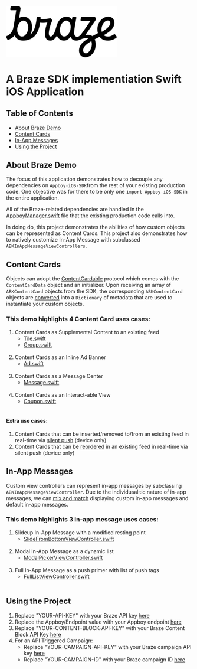 <img src="https://github.com/Appboy/appboy-ios-sdk/blob/master/braze-logo.png" width="300" title="Braze Logo" />

# A Braze SDK implementiation Swift iOS Application

## Table of Contents
- [About Braze Demo](#about-braze-demo)
- [Content Cards](#content-cards)
- [In-App Messages](#in-app-messages)
- [Using the Project](#using-the-project)



## About Braze Demo
The focus of this application demonstrates how to decouple any dependencies on `Appboy-iOS-SDK`from the rest of your existing production code. One objective was for there to be only one `import Appboy-iOS-SDK` in the entire application.

All of the Braze-related dependencies are handled in the [AppboyManager.swift](https://github.com/braze-inc/braze-growth-shares-ios-demo-app/blob/master/Braze%20Demo/AppboyManager.swift) file that the existing production code calls into.

In doing do, this project demonstrates the abilities of how custom objects can be represented as Content Cards. This project also demonstrates how to natively customize In-App Message with subclassed `ABKInAppMessageViewControllers`.

## Content Cards

Objects can adopt the [ContentCardable](https://github.com/braze-inc/braze-growth-shares-ios-demo-app/blob/master/Braze%20Demo/Model/ContentCardData.swift#L9) protocol which comes with the `ContentCardData` object and an initializer.
Upon receiving an array of `ABKContentCard` objects from the SDK, the corresponding `ABKContentCard` objects are [converted](https://github.com/braze-inc/braze-growth-shares-ios-demo-app/blob/master/Braze%20Demo/AppboyManager.swift#L174) into a `Dictionary` of metadata that are used to instantiate your custom objects.

### This demo highlights 4 Content Card uses cases:
1. Content Cards as Supplemental Content to an existing feed
    - [Tile.swift](https://github.com/braze-inc/braze-growth-shares-ios-demo-app/blob/master/Braze%20Demo/Model/Tile.swift#L18)
    - [Group.swift](https://github.com/braze-inc/braze-growth-shares-ios-demo-app/blob/master/Braze%20Demo/Model/Group.swift#L34)</br></br>
2. Content Cards as an Inline Ad Banner
    - [Ad.swift](https://github.com/braze-inc/braze-growth-shares-ios-demo-app/blob/master/Braze%20Demo/Model/Ad.swift#L5)</br></br>
3. Content Cards as a Message Center
    - [Message.swift](https://github.com/braze-inc/braze-growth-shares-ios-demo-app/blob/master/Braze%20Demo/Model/Message.swift#L7)</br></br>
4. Content Cards as an Interact-able View
    - [Coupon.swift](https://github.com/braze-inc/braze-growth-shares-ios-demo-app/blob/master/Braze%20Demo/Model/Coupon.swift#L5)</br></br> 
    
#### Extra use cases:
1. Content Cards that can be inserted/removed to/from an existing feed in real-time via [silent push](https://github.com/braze-inc/braze-growth-shares-ios-demo-app/blob/master/Braze%20Demo/AppboyManager.swift#L84) (device only)
2. Content Cards that can be [reordered](https://github.com/braze-inc/braze-growth-shares-ios-demo-app/blob/master/Braze%20Demo/DataSource/TileListDataSource.swift#L97) in an existing feed in real-time via silent push (device only)

## In-App Messages

Custom view controllers can represent in-app messages by subclassing `ABKInAppMessageViewController`. Due to the individusalitic nature of in-app messages, we can [mix and match](https://github.com/braze-inc/braze-growth-shares-ios-demo-app/blob/master/Braze%20Demo/AppboyManager.swift#L131) displaying custom in-app messages and default in-app messages.

### This demo highlights 3 in-app message uses cases:
1. Slideup In-App Message with a modified resting point
    - [SlideFromBottomViewController.swift](https://github.com/braze-inc/braze-growth-shares-ios-demo-app/blob/master/Braze%20Demo/ViewController/In%20App%20Messages/SlideFromBottomViewController.swift)</br></br> 
2. Modal In-App Message as a dynamic list
    - [ModalPickerViewController.swift](https://github.com/braze-inc/braze-growth-shares-ios-demo-app/blob/master/Braze%20Demo/ViewController/In%20App%20Messages/ModalPickerViewController/ModalPickerViewController.swift)</br></br> 
3. Full In-App Message as a push primer with list of push tags
    - [FullListViewController.swift](https://github.com/braze-inc/braze-growth-shares-ios-demo-app/blob/master/Braze%20Demo/ViewController/In%20App%20Messages/FullListViewController/FullListViewController.swift)</br></br> 


## Using the Project
1. Replace "YOUR-API-KEY" with your Braze API key [here](https://github.com/braze-inc/braze-growth-shares-ios-demo-app/blob/master/Braze%20Demo/AppboyManager.swift#L9)
2. Replace the Appboy/Endpoint value with your Appboy endpoint [here](https://github.com/braze-inc/braze-growth-shares-ios-demo-app/blob/master/Braze%20Demo/Info.plist#L8)
3. Replace "YOUR-CONTENT-BLOCK-API-KEY" with your Braze Content Block API Key [here](https://github.com/braze-inc/braze-growth-shares-ios-demo-app/blob/master/Braze%20Demo/ViewController/MessageCenterDetailViewController.swift#L99)
4. For an API Triggered Campaign:
    - Replace "YOUR-CAMPAIGN-API-KEY" with your Braze campaign API key [here](https://github.com/braze-inc/braze-growth-shares-ios-demo-app/blob/master/Braze%20Demo/ViewController/Settings/ContentCardSettingsViewController.swift#L61)
    - Replace "YOUR-CAMPAIGN-ID" with your Braze campaign ID [here](https://github.com/braze-inc/braze-growth-shares-ios-demo-app/blob/master/Braze%20Demo/ViewController/Settings/ContentCardSettingsViewController.swift#L60)
